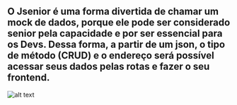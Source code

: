 ## O Jsenior é uma forma divertida de chamar um mock de dados, porque ele pode ser considerado senior pela capacidade e por ser essencial para os Devs. Dessa forma, a partir de um json, o tipo de método (CRUD) e o endereço será possível acessar seus dados  pelas rotas e fazer o seu frontend. 


![alt text](https://i.redd.it/gxswf46j5vj61.jpg)